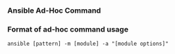 ### Ansible Ad-Hoc Command

### Format of ad-hoc command usage
	ansible [pattern] -m [module] -a "[module options]"
